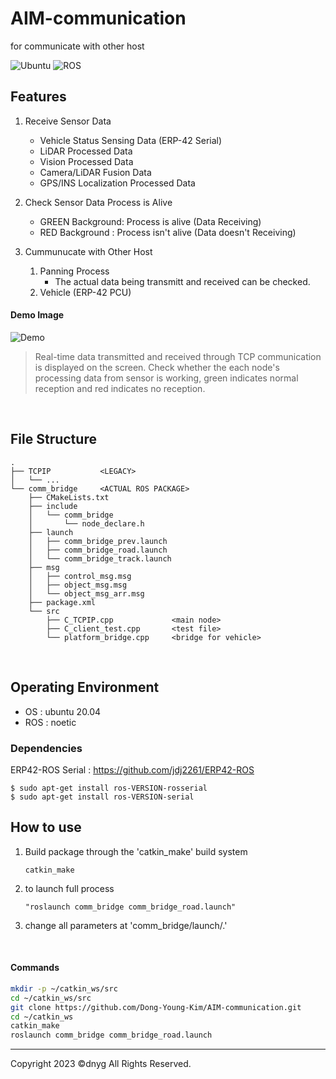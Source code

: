 # AIM-communication
for communicate with other host

![Ubuntu](https://img.shields.io/badge/-Ubuntu-orange)
![ROS](https://img.shields.io/badge/-ROS-lightgrey)


## Features

1. Receive Sensor Data
   - Vehicle Status Sensing Data (ERP-42 Serial)
   - LiDAR Processed Data
   - Vision Processed Data
   - Camera/LiDAR Fusion Data
   - GPS/INS Localization Processed Data

1. Check Sensor Data Process is Alive
    - GREEN Background: Process is  alive (Data Receiving)
    - RED Background : Process isn't alive (Data doesn't Receiving)

1. Cummunucate with Other Host
    1. Panning Process
        - The actual data being transmitt and received can be checked.
    1. Vehicle (ERP-42 PCU)

#### Demo Image
![Demo](https://user-images.githubusercontent.com/72393686/263530400-f27a1049-969c-439a-938a-57fddde4c97d.png)

> Real-time data transmitted and received through TCP communication is displayed on the screen. Check whether the each node's processing data from sensor is working, green indicates normal reception and red indicates no reception.

<br>

## File Structure

```
.
├── TCPIP           <LEGACY>
│   └── ... 
└── comm_bridge     <ACTUAL ROS PACKAGE>
    ├── CMakeLists.txt
    ├── include
    │   └── comm_bridge
    │       └── node_declare.h
    ├── launch
    │   ├── comm_bridge_prev.launch
    │   ├── comm_bridge_road.launch
    │   └── comm_bridge_track.launch
    ├── msg
    │   ├── control_msg.msg
    │   ├── object_msg.msg
    │   └── object_msg_arr.msg
    ├── package.xml
    └── src
        ├── C_TCPIP.cpp             <main node>
        ├── C_client_test.cpp       <test file>
        └── platform_bridge.cpp     <bridge for vehicle>

```

<br>

## Operating Environment
- OS     : ubuntu 20.04
- ROS    : noetic

### Dependencies
ERP42-ROS Serial : https://github.com/jdj2261/ERP42-ROS
```
$ sudo apt-get install ros-VERSION-rosserial
$ sudo apt-get install ros-VERSION-serial
```

## How to use
1. Build package through the 'catkin_make' build system
    ```
    catkin_make
    ```
    
1. to launch full process
     ```
     "roslaunch comm_bridge comm_bridge_road.launch"
     ```
     
1. change all parameters at 'comm_bridge/launch/.'

<br>

####  Commands
```bash
mkdir -p ~/catkin_ws/src
cd ~/catkin_ws/src
git clone https://github.com/Dong-Young-Kim/AIM-communication.git
cd ~/catkin_ws
catkin_make
roslaunch comm_bridge comm_bridge_road.launch
```

---

Copyright 2023  &copy;dnyg All Rights Reserved.
